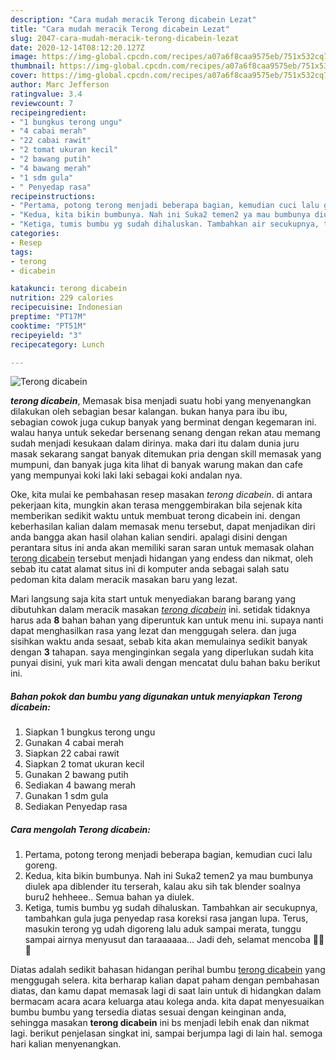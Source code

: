 ```yaml
---
description: "Cara mudah meracik Terong dicabein Lezat"
title: "Cara mudah meracik Terong dicabein Lezat"
slug: 2047-cara-mudah-meracik-terong-dicabein-lezat
date: 2020-12-14T08:12:20.127Z
image: https://img-global.cpcdn.com/recipes/a07a6f8caa9575eb/751x532cq70/terong-dicabein-foto-resep-utama.jpg
thumbnail: https://img-global.cpcdn.com/recipes/a07a6f8caa9575eb/751x532cq70/terong-dicabein-foto-resep-utama.jpg
cover: https://img-global.cpcdn.com/recipes/a07a6f8caa9575eb/751x532cq70/terong-dicabein-foto-resep-utama.jpg
author: Marc Jefferson
ratingvalue: 3.4
reviewcount: 7
recipeingredient:
- "1 bungkus terong ungu"
- "4 cabai merah"
- "22 cabai rawit"
- "2 tomat ukuran kecil"
- "2 bawang putih"
- "4 bawang merah"
- "1 sdm gula"
- " Penyedap rasa"
recipeinstructions:
- "Pertama, potong terong menjadi beberapa bagian, kemudian cuci lalu goreng."
- "Kedua, kita bikin bumbunya. Nah ini Suka2 temen2 ya mau bumbunya diulek apa diblender itu terserah, kalau aku sih tak blender soalnya buru2 hehheee.. Semua bahan ya diulek."
- "Ketiga, tumis bumbu yg sudah dihaluskan. Tambahkan air secukupnya, tambahkan gula juga penyedap rasa koreksi rasa jangan lupa. Terus, masukin terong yg udah digoreng lalu aduk sampai merata, tunggu sampai airnya menyusut dan taraaaaaa... Jadi deh, selamat mencoba 🤣🤣🤣"
categories:
- Resep
tags:
- terong
- dicabein

katakunci: terong dicabein 
nutrition: 229 calories
recipecuisine: Indonesian
preptime: "PT17M"
cooktime: "PT51M"
recipeyield: "3"
recipecategory: Lunch

---
```



![Terong dicabein](https://img-global.cpcdn.com/recipes/a07a6f8caa9575eb/751x532cq70/terong-dicabein-foto-resep-utama.jpg)

<b><i>terong dicabein</i></b>, Memasak bisa menjadi suatu hobi yang menyenangkan dilakukan oleh sebagian besar kalangan. bukan hanya para ibu ibu, sebagian cowok juga cukup banyak yang berminat dengan kegemaran ini. walau hanya untuk sekedar bersenang senang dengan rekan atau memang sudah menjadi kesukaan dalam dirinya. maka dari itu dalam dunia juru masak sekarang sangat banyak ditemukan pria dengan skill memasak yang mumpuni, dan banyak juga kita lihat di banyak warung makan dan cafe yang mempunyai koki laki laki sebagai koki andalan nya.

Oke, kita mulai ke pembahasan resep masakan <i>terong dicabein</i>. di antara pekerjaan kita, mungkin akan terasa menggembirakan bila sejenak kita memberikan sedikit waktu untuk membuat terong dicabein ini. dengan keberhasilan kalian dalam memasak menu tersebut, dapat menjadikan diri anda bangga akan hasil olahan kalian sendiri. apalagi disini dengan perantara situs ini anda akan memiliki saran saran untuk memasak olahan <u>terong dicabein</u> tersebut menjadi hidangan yang endess dan nikmat, oleh sebab itu catat alamat situs ini di komputer anda sebagai salah satu pedoman kita dalam meracik masakan baru yang lezat.




Mari langsung saja kita start untuk menyediakan barang barang yang dibutuhkan dalam meracik masakan <u><i>terong dicabein</i></u> ini. setidak tidaknya harus ada <b>8</b> bahan bahan yang diperuntuk kan untuk menu ini. supaya nanti dapat menghasilkan rasa yang lezat dan menggugah selera. dan juga sisihkan waktu anda sesaat, sebab kita akan memulainya sedikit banyak dengan <b>3</b> tahapan. saya menginginkan segala yang diperlukan sudah kita punyai disini, yuk mari kita awali dengan mencatat dulu bahan baku berikut ini.

<!--inarticleads1-->

##### Bahan pokok dan bumbu yang digunakan untuk menyiapkan Terong dicabein:

1. Siapkan 1 bungkus terong ungu
1. Gunakan 4 cabai merah
1. Siapkan 22 cabai rawit
1. Siapkan 2 tomat ukuran kecil
1. Gunakan 2 bawang putih
1. Sediakan 4 bawang merah
1. Gunakan 1 sdm gula
1. Sediakan  Penyedap rasa




<!--inarticleads2-->

##### Cara mengolah Terong dicabein:

1. Pertama, potong terong menjadi beberapa bagian, kemudian cuci lalu goreng.
1. Kedua, kita bikin bumbunya. Nah ini Suka2 temen2 ya mau bumbunya diulek apa diblender itu terserah, kalau aku sih tak blender soalnya buru2 hehheee.. Semua bahan ya diulek.
1. Ketiga, tumis bumbu yg sudah dihaluskan. Tambahkan air secukupnya, tambahkan gula juga penyedap rasa koreksi rasa jangan lupa. Terus, masukin terong yg udah digoreng lalu aduk sampai merata, tunggu sampai airnya menyusut dan taraaaaaa... Jadi deh, selamat mencoba 🤣🤣🤣




Diatas adalah sedikit bahasan hidangan perihal bumbu <u>terong dicabein</u> yang menggugah selera. kita berharap kalian dapat paham dengan pembahasan diatas, dan kamu dapat memasak lagi di saat lain untuk di hidangkan dalam bermacam acara acara keluarga atau kolega anda. kita dapat menyesuaikan bumbu bumbu yang tersedia diatas sesuai dengan keinginan anda, sehingga masakan <b>terong dicabein</b> ini bs menjadi lebih enak dan nikmat lagi. berikut penjelasan singkat ini, sampai berjumpa lagi di lain hal. semoga hari kalian menyenangkan.
